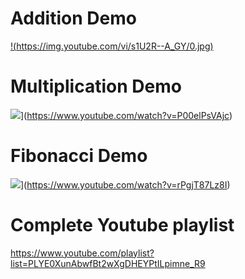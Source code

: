 
# Addition Demo
[!(https://img.youtube.com/vi/s1U2R--A_GY/0.jpg)](https://www.youtube.com/watch?v=s1U2R--A_GY)

# Multiplication Demo
![](https://img.youtube.com/vi/P00elPsVAjc/0.jpg)](https://www.youtube.com/watch?v=P00elPsVAjc)

# Fibonacci Demo
![](https://img.youtube.com/vi/rPgjT87Lz8I/0.jpg)](https://www.youtube.com/watch?v=rPgjT87Lz8I)

# Complete Youtube playlist
https://www.youtube.com/playlist?list=PLYE0XunAbwfBt2wXgDHEYPtILpimne_R9
